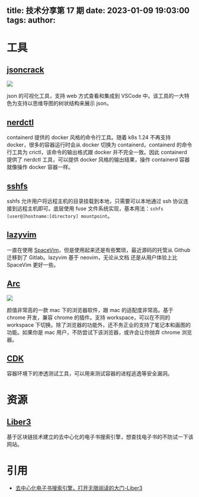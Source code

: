 title: 技术分享第 17 期
date: 2023-01-09 19:03:00
tags:
author:
---
# 工具

## [jsoncrack](https://jsoncrack.com/)

![](https://kuring.oss-cn-beijing.aliyuncs.com/knowledge/jsoncrack.webp)

json 的可视化工具，支持 web 方式查看和集成到 VSCode 中。该工具的一大特色为支持以思维导图的树状结构来展示 json。

## [nerdctl](https://github.com/containerd/nerdctl)

containerd 提供的 docker 风格的命令行工具。随着 k8s 1.24 不再支持 docker，很多的容器运行时会从 docker 切换为 containerd，containerd 的命令行工具为 crictl，该命令的输出格式跟 docker 并不完全一致。因此 containerd 提供了 nerdctl 工具，可以提供 docker 风格的输出结果，操作 containerd 容器就像操作 docker 容器一样。

## [sshfs](https://github.com/deadbeefsociety/sshfs)

sshfs 允许用户将远程主机的目录挂载到本地，只需要可以本地通过 ssh 协议连接到远程主机即可。底层使用 fuse 文件系统实现，基本用法：`sshfs [user@]hostname:[directory] mountpoint`。

## [lazyvim](https://www.lazyvim.org/)

一直在使用 [SpaceVim](https://spacevim.org/)，但是使用起来还是有些繁琐，最近源码的托管从 Github 迁移到了 Gitlab。lazyvim 基于 neovim，无论从文档
还是从用户体验上比 SpaceVim 更好一些。

## [Arc](https://arc.net/)

![](https://kuring.oss-cn-beijing.aliyuncs.com/knowledge/arc.jpg)

颜值非常高的一款 mac 下的浏览器软件，跟 mac 的适配度非常高。基于 chrome 开发，兼容 chrome 的插件。支持 workspace，可以在不同的 workspace 下切换。除了浏览器的功能外，还不务正业的支持了笔记本和画图的功能。如果你是 mac 用户，不防尝试下该浏览器，或许会让你抛弃 chrome 浏览器。

## [CDK](https://github.com/cdk-team/CDK/wiki/CDK-Home-CN)

容器环境下的渗透测试工具，可以用来测试容器的进程逃逸等安全漏洞。

# 资源

## [Liber3](https://liber3.eth.limo/)
基于区块链技术建立的去中心化的电子书搜索引擎，想查找电子书的不防试一下该网站。

# 引用
- [去中心化电子书搜索引擎，打开无限阅读的大门-Liber3](https://mp.weixin.qq.com/s/UiXfQaRFXnkjem_GUNG5Vg)